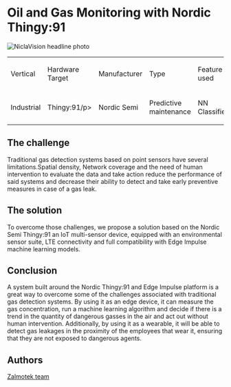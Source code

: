 ﻿
# Oil and Gas Monitoring with Nordic Thingy:91

![NiclaVision headline photo](Thingy91Highlight.jpg)

<table align="center", width="100%">
	<tr>
		<td><p>Vertical</p></td>
		<td><p>Hardware Target</p></td>
		<td><p>Manufacturer</p></td>
		<td><p>Type</p></td>
		<td><p>Feature used</p></td>
	</tr>
	<tr>
		<td><p>Industrial</p></td>
		<td><p>Thingy:91/p></td>
		<td><p>Nordic Semi</p></td>
		<td><p>Predictive maintenance</p></td>
		<td><p>NN Classifier</p></td>
	</tr>
		

</table>


## The challenge

Traditional gas detection systems based on point sensors have several limitations.Spatial density, Network coverage and the need of human intervention to evaluate the data and take action reduce the performance of said systems and decrease their ability to detect and take early preventive measures in case of a gas leak.

## The solution
To overcome those challenges, we propose a solution based on the Nordic Semi Thingy:91  an IoT multi-sensor device, equipped with an environmental sensor suite, LTE connectivity and full compatibility with Edge Impulse machine learning models.

## Conclusion

A system built around the  Nordic Thingy:91 and Edge Impulse platform is a great way to overcome some of the challenges associated with traditional gas detection systems. By using it as an edge device, it can measure the gas concentration, run a machine learning algorithm and decide if there is a trend in the quantity of dangerous gasses in the air and act out without human intervention. Additionally, by using it as a wearable, it will be able to detect gas leakages in the proximity of the employees that wear it, ensuring that they are not exposed to dangerous agents.

## Authors
   [Zalmotek team](https://zalmotek.com/)



